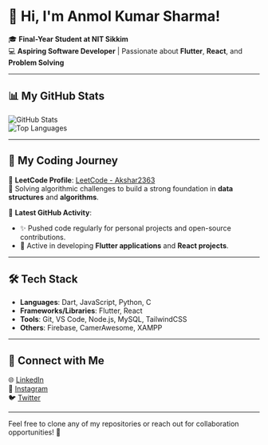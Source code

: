 # 👋 Hi, I'm Anmol Kumar Sharma!

🎓 **Final-Year Student at NIT Sikkim**  
💻 **Aspiring Software Developer** | Passionate about **Flutter**, **React**, and **Problem Solving**

---

## 📊 My GitHub Stats  
![GitHub Stats](https://github-readme-stats.vercel.app/api?username=Akshar2363&show_icons=true&theme=radical)  
![Top Languages](https://github-readme-stats.vercel.app/api/top-langs/?username=Akshar2363&layout=compact&theme=radical)

---

## 🚀 My Coding Journey

🌟 **LeetCode Profile**: [LeetCode - Akshar2363](https://www.leetcode.com/u/Anmol2363)  
🎯 Solving algorithmic challenges to build a strong foundation in **data structures** and **algorithms**.

🔄 **Latest GitHub Activity**:  
- ✨ Pushed code regularly for personal projects and open-source contributions.  
- 📂 Active in developing **Flutter applications** and **React projects**.

---

## 🛠️ Tech Stack

- **Languages**: Dart, JavaScript, Python, C  
- **Frameworks/Libraries**: Flutter, React  
- **Tools**: Git, VS Code, Node.js, MySQL, TailwindCSS  
- **Others**: Firebase, CamerAwesome, XAMPP

---

## 🤝 Connect with Me

🌐 [LinkedIn](https://www.linkedin.com/in/anmol-kumar-sharma-2706b4228/)  
📸 [Instagram](https://www.instagram.com/anmol_ks7/)  
🐦 [Twitter](https://x.com/Anmol2363)

---

Feel free to clone any of my repositories or reach out for collaboration opportunities! 🚀
